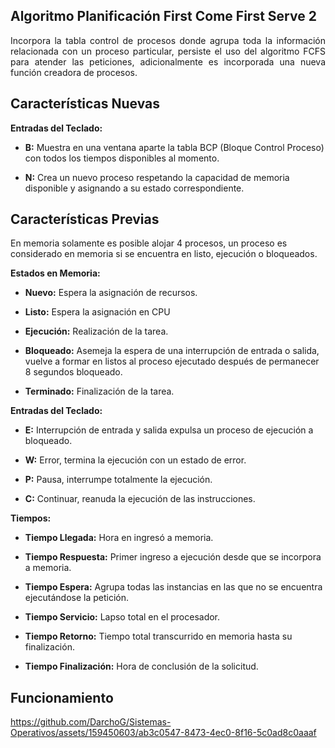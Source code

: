 ## **Algoritmo Planificación First Come First Serve 2**

<p align="justify">
Incorpora la tabla control de procesos donde agrupa toda la información relacionada con un proceso particular, persiste el uso del algoritmo FCFS para atender las peticiones, adicionalmente es incorporada una nueva función creadora de procesos.
</p>

## **Características Nuevas**

**Entradas del Teclado:**

- **B:** Muestra en una ventana aparte la tabla BCP (Bloque Control Proceso) con todos los tiempos disponibles al momento.

- **N:** Crea un nuevo proceso respetando la capacidad de memoria disponible y asignando a su estado correspondiente.

## **Características Previas**

En memoria solamente es posible alojar 4 procesos, un proceso es considerado en memoria si se encuentra en listo, ejecución o bloqueados.

**Estados en Memoria:**

- **Nuevo:** Espera la asignación de recursos.

- **Listo:** Espera la asignación en CPU

- **Ejecución:** Realización de la tarea.

- **Bloqueado:** Asemeja la espera de una interrupción de entrada o salida, vuelve a formar en listos al proceso ejecutado después de permanecer 8 segundos bloqueado.

- **Terminado:** Finalización de la tarea.

**Entradas del Teclado:**

- **E:** Interrupción de entrada y salida expulsa un proceso de ejecución a bloqueado.

- **W:** Error, termina la ejecución con un estado de error.

- **P:** Pausa, interrumpe totalmente la ejecución.

- **C:** Continuar, reanuda la ejecución de las instrucciones.

**Tiempos:**

- **Tiempo Llegada:** Hora en ingresó a memoria.

- **Tiempo Respuesta:** Primer ingreso a ejecución desde que se incorpora a memoria.

- **Tiempo Espera:** Agrupa todas las instancias en las que no se encuentra ejecutándose la petición.

- **Tiempo Servicio:** Lapso total en el procesador.

- **Tiempo Retorno:** Tiempo total transcurrido en memoria hasta su finalización.

- **Tiempo Finalización:** Hora de conclusión de la solicitud.

## **Funcionamiento**

https://github.com/DarchoG/Sistemas-Operativos/assets/159450603/ab3c0547-8473-4ec0-8f16-5c0ad8c0aaaf
